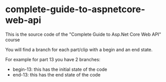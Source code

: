 # complete-guide-to-aspnetcore-web-api
This is the source code of the "Complete Guide to Asp.Net Core Web API" course

You will find a branch for each part/clip with a begin and an end state.

For example for part 13 you have 2 branches:
- begin-13: this has the initial state of the code
- end-13: this has the end state of the code
